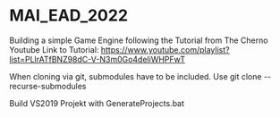# MAI_EAD_2022
Building a simple Game Engine following the Tutorial from The Cherno
Youtube Link to Tutorial: https://www.youtube.com/playlist?list=PLlrATfBNZ98dC-V-N3m0Go4deliWHPFwT

When cloning via git, submodules have to be included. Use git clone --recurse-submodules

Build VS2019 Projekt with GenerateProjects.bat
